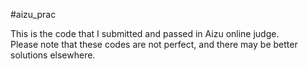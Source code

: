 #aizu_prac

This is the code that I submitted and passed in Aizu online judge.<br>
Please note that these codes are not perfect, and there may be better solutions elsewhere.<br>
